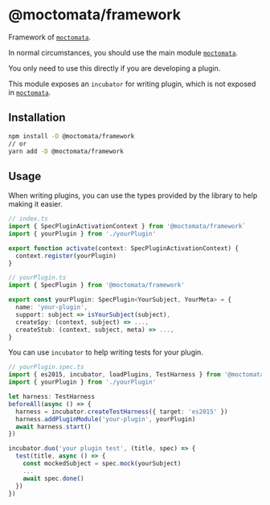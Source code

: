 # @moctomata/framework

Framework of [`moctomata`](https://www.npmjs.com/package/moctomata).

In normal circumstances,
you should use the main module [`moctomata`](https://www.npmjs.com/package/moctomata).

You only need to use this directly if you are developing a plugin.

This module exposes an `incubator` for writing plugin,
which is not exposed in [`moctomata`](https://www.npmjs.com/package/moctomata).

## Installation

```sh
npm install -D @moctomata/framework
// or
yarn add -D @moctomata/framework
```

## Usage

When writing plugins,
you can use the types provided by the library to help making it easier.

```ts
// index.ts
import { SpecPluginActivationContext } from '@moctomata/framework`
import { yourPlugin } from './yourPlugin'

export function activate(context: SpecPluginActivationContext) {
  context.register(yourPlugin)
}

// yourPlugin.ts
import { SpecPlugin } from '@moctomata/framework'

export const yourPlugin: SpecPlugin<YourSubject, YourMeta> = {
  name: 'your-plugin',
  support: subject => isYourSubject(subject),
  createSpy: (context, subject) => ...,
  createStub: (context, subject, meta) => ...,
}
```

You can use `incubator` to help writing tests for your plugin.

```ts
// yourPlugin.spec.ts
import { es2015, incubator, loadPlugins, TestHarness } from '@moctomata/framework`
import { yourPlugin } from './yourPlugin'

let harness: TestHarness
beforeAll(async () => {
  harness = incubator.createTestHarness({ target: 'es2015' })
  harness.addPluginModule('your-plugin', yourPlugin)
  await harness.start()
})

incubator.duo('your plugin test', (title, spec) => {
  test(title, async () => {
    const mockedSubject = spec.mock(yourSubject)
    ...
    await spec.done()
  })
})
```
